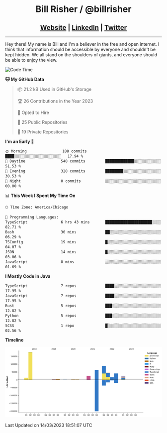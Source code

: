 
<h1 align="center">
    Bill Risher / @billrisher <br />
</h1>
<h2 align="center">
    <a href="https://billrisher.com">Website</a> | <a href="https://linkedin.com/in/william-risher">LinkedIn</a> | <a href="https://twitter.com/billrisher_">Twitter</a> 
 </h2>

---

Hey there! My name is Bill and I'm a believer in the free and open internet. 
I think that information should be accessible by everyone and shouldn't be kept hidden. 
We all stand on the shoulders of giants, and everyone should be able to enjoy the view.

<!--START_SECTION:waka-->
![Code Time](http://img.shields.io/badge/Code%20Time-127%20hrs%2031%20mins-blue)

**🐱 My GitHub Data** 

> 📦 21.2 kB Used in GitHub's Storage 
 > 
> 🏆 26 Contributions in the Year 2023
 > 
> 💼 Opted to Hire
 > 
> 📜 25 Public Repositories 
 > 
> 🔑 19 Private Repositories 
 > 
**I'm an Early 🐤** 

```text
🌞 Morning                188 commits         ████░░░░░░░░░░░░░░░░░░░░░   17.94 % 
🌆 Daytime                540 commits         █████████████░░░░░░░░░░░░   51.53 % 
🌃 Evening                320 commits         ████████░░░░░░░░░░░░░░░░░   30.53 % 
🌙 Night                  0 commits           ░░░░░░░░░░░░░░░░░░░░░░░░░   00.00 % 
```


📊 **This Week I Spent My Time On** 

```text
🕑︎ Time Zone: America/Chicago

💬 Programming Languages: 
TypeScript               6 hrs 43 mins       █████████████████████░░░░   82.71 % 
Bash                     30 mins             ██░░░░░░░░░░░░░░░░░░░░░░░   06.29 % 
TSConfig                 19 mins             █░░░░░░░░░░░░░░░░░░░░░░░░   04.07 % 
JSON                     14 mins             █░░░░░░░░░░░░░░░░░░░░░░░░   03.06 % 
JavaScript               8 mins              ░░░░░░░░░░░░░░░░░░░░░░░░░   01.69 % 
```

**I Mostly Code in Java** 

```text
TypeScript               7 repos             ████░░░░░░░░░░░░░░░░░░░░░   17.95 % 
JavaScript               7 repos             ████░░░░░░░░░░░░░░░░░░░░░   17.95 % 
Rust                     5 repos             ███░░░░░░░░░░░░░░░░░░░░░░   12.82 % 
Python                   5 repos             ███░░░░░░░░░░░░░░░░░░░░░░   12.82 % 
SCSS                     1 repo              █░░░░░░░░░░░░░░░░░░░░░░░░   02.56 % 
```



**Timeline**

![Lines of Code chart](https://raw.githubusercontent.com/billrisher/billrisher/main/assets/bar_graph.png)


 Last Updated on 14/03/2023 18:51:07 UTC
<!--END_SECTION:waka-->
